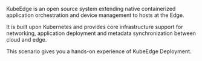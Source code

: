 KubeEdge is an open source system extending native containerized application orchestration and device management to hosts at the Edge.

It is built upon Kubernetes and provides core infrastructure support for networking, application deployment and metadata synchronization between cloud and edge.
 
This scenario gives you a hands-on experience of KubeEdge Deployment.